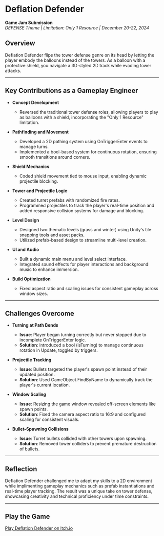 # Deflation Defender  
**Game Jam Submission**  
*DEFENSE Theme | Limitation: Only 1 Resource | December 20-22, 2024*

## Overview  
Deflation Defender flips the tower defense genre on its head by letting the player embody the balloons instead of the towers. As a balloon with a protective shield, you navigate a 3D-styled 2D track while evading tower attacks.  

---

## Key Contributions as a Gameplay Engineer  
- **Concept Development**  
  - Reversed the traditional tower defense roles, allowing players to play as balloons with a shield, incorporating the "Only 1 Resource" limitation.  

- **Pathfinding and Movement**  
  - Developed a 2D pathing system using OnTriggerEnter events to manage turns.  
  - Implemented a bool-based system for continuous rotation, ensuring smooth transitions around corners.  

- **Shield Mechanics**  
  - Coded shield movement tied to mouse input, enabling dynamic projectile blocking.  

- **Tower and Projectile Logic**  
  - Created turret prefabs with randomized fire rates.  
  - Programmed projectiles to track the player's real-time position and added responsive collision systems for damage and blocking.  

- **Level Design**  
  - Designed two thematic levels (grass and winter) using Unity's tile snapping tools and asset packs.  
  - Utilized prefab-based design to streamline multi-level creation.  

- **UI and Audio**  
  - Built a dynamic main menu and level select interface.  
  - Integrated sound effects for player interactions and background music to enhance immersion.  

- **Build Optimization**  
  - Fixed aspect ratio and scaling issues for consistent gameplay across window sizes.  

---

## Challenges Overcome  

- **Turning at Path Bends**  
  - **Issue**: Player began turning correctly but never stopped due to incomplete OnTriggerEnter logic.  
  - **Solution**: Introduced a bool (isTurning) to manage continuous rotation in Update, toggled by triggers.  

- **Projectile Tracking**  
  - **Issue**: Bullets targeted the player's spawn point instead of their updated position.  
  - **Solution**: Used GameObject.FindByName to dynamically track the player's current location.  

- **Window Scaling**  
  - **Issue**: Resizing the game window revealed off-screen elements like spawn points.  
  - **Solution**: Fixed the camera aspect ratio to 16:9 and configured scaling for consistent visuals.  

- **Bullet-Spawning Collisions**  
  - **Issue**: Turret bullets collided with other towers upon spawning.  
  - **Solution**: Removed tower colliders to prevent premature destruction of bullets.  

---

## Reflection  
Deflation Defender challenged me to adapt my skills to a 2D environment while implimenting gameplay mechanics such as prefab instantiations and real-time player tracking. The result was a unique take on tower defense, showcasing creativity and technical proficiency under time constraints.  

---

## Play the Game  
[Play Deflation Defender on Itch.io](https://aftertheraingames.itch.io/deflation-defender)  
